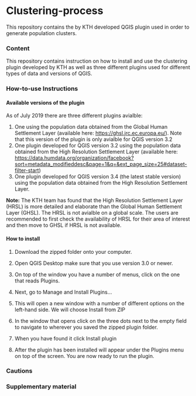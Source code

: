 # Clustering-process

This repository contains the by KTH developed QGIS plugin used in order to generate population clusters.   

### Content

This repository contains instruction on how to install and use the clustering plugin developed by KTH as well as three different plugins used for different types of data and versions of QGIS.


### How-to-use Instructions 

#### Available versions of the plugin
As of July 2019 there are three different plugins avialble:

  1. One using the population data obtained from the Global Human Settlement Layer (available here: https://ghsl.jrc.ec.europa.eu/). Note that this version of the plugin is only avialble for QGIS version 3.2
  2. One plugin developed for QGIS version 3.2 using the population data obtained from the High Resolution Settlement Layer (available here: https://data.humdata.org/organization/facebook?sort=metadata_modifieddesc&page=1&q=&ext_page_size=25#dataset-filter-start)
  3. One plugin developed for QGIS version 3.4 (the latest stable version) using the population data obtained from the High Resolution Settlement Layer.

**Note:** The KTH team has found that the High Resolution Settlement Layer (HRSL) is more detailed and elaborate than the Global Human Settlement Layer (GHSL). The HRSL is not avialble on a global scale. The users are recommended to first check the availability of HRSL for their area of interest and then move to GHSL if HRSL is not available. 

#### How to install
1.	Download the zipped folder onto your computer.
2.	Open QGIS Desktop make sure that you use version 3.0 or newer. 
3.	On top of the window you have a number of menus, click on the one that reads Plugins.

4.	Next, go to Manage and Install Plugins… 



5.	This will open a new window with a number of different options on the left-hand side. We will choose Install from ZIP
 


6.	In the window that opens click on the three dots next to the empty field to navigate to wherever you saved the zipped plugin folder.


7.	When you have found it click Install plugin
 

8.	After the plugin has been installed will appear under the Plugins menu on top of the screen. You are now ready to run the plugin.

 


### Cautions



### Supplementary material

